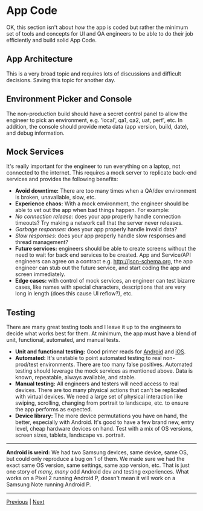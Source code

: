 # App Code

OK, this section isn't about _how_ the app is coded but rather the minimum set of tools and concepts for UI and QA engineers to be able to do their job efficiently and build solid App Code.

## App Architecture

This is a very broad topic and requires lots of discussions and difficult decisions. Saving this topic for another day.

## Environment Picker and Console

The non-production build should have a secret control panel to allow the engineer to pick an environment, e.g. 'local', qa1, qa2, uat, perf', etc. In addition, the console should provide meta data (app version, build, date), and debug information. 

## Mock Services

It's really important for the engineer to run everything on a laptop, not connected to the internet. This requires a mock server to replicate back-end services and provides the following benefits: 

* **Avoid downtime:** There are too many times when a QA/dev environment is broken, unavailable, slow, etc. 
* **Experience chaos:** With a mock environment, the engineer should be able to vet out the app when bad things happen. For example:
 * _No connection release:_ does your app properly handle connection timeouts? Try making a network call that the server never releases. 
 * _Garbage responses:_ does your app properly handle invalid data? 
 * _Slow responses:_ does your app properly handle slow responses and thread management?
* **Future services:** engineers should be able to create screens without the need to wait for back end services to be created. App and Service/API engineers can agree on a contract e.g. http://json-schema.org, the app engineer can stub out the future service, and start coding the app and screen immediately. 
* **Edge cases:** with control of mock services, an engineer can test bizarre cases, like names with special characters, descriptions that are very long in length (does this cause UI reflow?), etc.

## Testing

There are many great testing tools and I leave it up to the engineers to decide what works best for them. At minimum, the app must have a blend of unit, functional, automated, and manual tests. 

* **Unit and functional testing:** Good primer reads for [Android](https://developer.android.com/training/testing/unit-testing/) and [iOS](https://developer.apple.com/documentation/xctest).
* **Automated:** It's unstable to point automated testing to real non-prod/test environments. There are too many false positives. Automated testing should leverage the mock services as mentioned above. Data is known, repeatable, always available, and stable. 
* **Manual testing:** All engineers and testers will need access to real devices. There are too many physical actions that can't be replicated with virtual devices. We need a large set of physical interaction like swiping, scrolling, changing from portrait to landscape, etc. to ensure the app performs as expected.  
* **Device library:** The more device permutations you have on hand, the better, especially with Android. It's good to have a few brand new, entry level, cheap hardware devices on hand. Test with a mix of OS versions, screen sizes, tablets, landscape vs. portrait.

---

__Android is weird:__ We had two Samsung devices, same device, same OS, but could only reproduce a bug on 1 of them. We made sure we had the exact same OS version, same settings, same app version, etc. That is just one story of _many, many_ odd Android dev and testing experiences. What works on a Pixel 2 running Android P, doesn't mean it will work on a Samsung Note running Android P. 

---

[Previous](01_appstart.md) | [Next](03_uidesign.md)